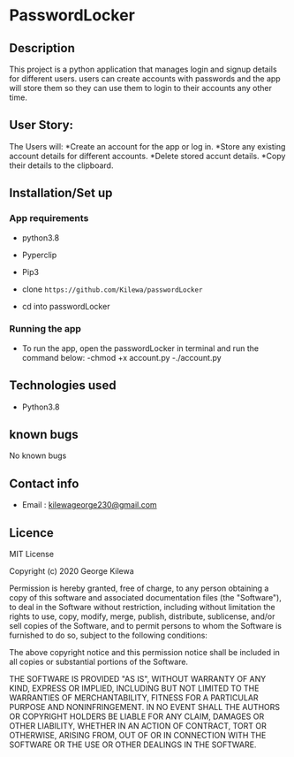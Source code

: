 # PasswordLocker

## Description

This project is a python application that manages login and signup details for different users. users can create accounts 
with passwords and the app will store them so they can use them to login to their accounts any other time.

## User Story:
The Users will:
*Create an account for the app or log in.
*Store any existing account details for different accounts.
*Delete stored accunt details.
*Copy their details to the clipboard.

## Installation/Set up

### App requirements
   * python3.8
   * Pyperclip
   * Pip3

* clone ``` https://github.com/Kilewa/passwordLocker ```
* cd into passwordLocker
### Running the app
* To run the app, open the passwordLocker in terminal and run the command below:
   -chmod +x account.py
   -./account.py
## Technologies used

   * Python3.8
## known bugs
   No known bugs

## Contact info

* Email : kilewageorge230@gmail.com
## Licence

MIT License

Copyright (c) 2020 George Kilewa

Permission is hereby granted, free of charge, to any person obtaining a copy
of this software and associated documentation files (the "Software"), to deal
in the Software without restriction, including without limitation the rights
to use, copy, modify, merge, publish, distribute, sublicense, and/or sell
copies of the Software, and to permit persons to whom the Software is
furnished to do so, subject to the following conditions:

The above copyright notice and this permission notice shall be included in all
copies or substantial portions of the Software.

THE SOFTWARE IS PROVIDED "AS IS", WITHOUT WARRANTY OF ANY KIND, EXPRESS OR
IMPLIED, INCLUDING BUT NOT LIMITED TO THE WARRANTIES OF MERCHANTABILITY,
FITNESS FOR A PARTICULAR PURPOSE AND NONINFRINGEMENT. IN NO EVENT SHALL THE
AUTHORS OR COPYRIGHT HOLDERS BE LIABLE FOR ANY CLAIM, DAMAGES OR OTHER
LIABILITY, WHETHER IN AN ACTION OF CONTRACT, TORT OR OTHERWISE, ARISING FROM,
OUT OF OR IN CONNECTION WITH THE SOFTWARE OR THE USE OR OTHER DEALINGS IN THE
SOFTWARE.
